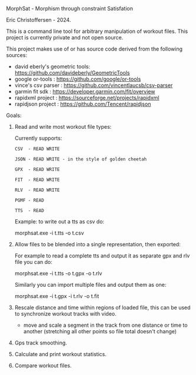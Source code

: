MorphSat - Morphism through constraint Satisfation

Eric Christoffersen - 2024.

This is a command line tool for arbitrary manipulation of workout files.
This project is currently private and not open source.

This project makes use of or has source code derived from the following sources:
- david eberly's geometric tools: https://github.com/davideberly/GeometricTools
- google or-tools               : https://github.com/google/or-tools
- vince's csv parser            : https://github.com/vincentlaucsb/csv-parser
- garmin fit sdk                : https://developer.garmin.com/fit/overview
- rapidxml project              : https://sourceforge.net/projects/rapidxml
- rapidjson project             : https://github.com/Tencent/rapidjson


Goals:
1) Read and write most workout file types:

     Currently supports:

       CSV  - READ WRITE

       JSON - READ WRITE - in the style of golden cheetah

       GPX  - READ WRITE

       FIT  - READ WRITE

       RLV  - READ WRITE

       PGMF - READ

       TTS  - READ

   Example: to write out a tts as csv do:

     morphsat.exe -i t.tts -o t.csv

2) Allow files to be blended into a single representation, then exported:

   For example to read a complete tts and output it as separate gpx and rlv file you can do:

     morphsat.exe -i t.tts -o t.gpx -o t.rlv

   Similarly you can import multiple files and output them as one:

     morphsat.exe -i t.gpx -i t.rlv -o t.fit

3) Rescale distance and time within regions of loaded file, this can be used to synchronize workout tracks with video.

   - move and scale a segment in the track from one distance or time to another (stretching all other points so file total doesn't change)

4) Gps track smoothing.

5) Calculate and print workout statistics.

6) Compare workout files.

